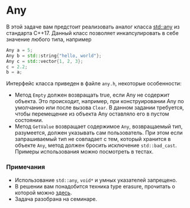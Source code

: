 # Any

В этой задаче вам предстоит реализовать аналог класса [std::any](https://en.cppreference.com/w/cpp/utility/any) из стандарта C++17.
Данный класс позволяет инкапсулировать в себе значение любого типа, например
```c++
Any a = 5;
Any b = std::string{"hello, world"};
Any c = std::vector{1, 2, 3};
c = 2.2;
b = a;
```

Интерфейс класса приведен в файле `any.h`, некоторые особенности:

* Метод `Empty` должен возвращать true, если Any не содержит объекта. Это происходит, например,
при конструировании Any по умолчанию или после вызова `Clear`.
В данном задании требуется, чтобы перемещение из объекта Any оставляло его в пустом состоянии.
* Метод `GetValue` возвращает содержимое `Any`, возвращаемый тип, разумеется, должен указывать сам пользователь.
При этом если запрашиваемый тип не совпадает с тем, который хранится в объекте `Any`, метод должен бросить исключение `std::bad_cast`.
Примеры использования можно посмотреть в тестах.

### Примечания

* Использование `std::any`, `void*` и умных указателей запрещено.
* В решении вам понадобится техника type erasure, прочитать о которой можно [здесь](https://en.wikibooks.org/wiki/More_C%2B%2B_Idioms/Type_Erasure).
* Задача разобрана на семинаре.
